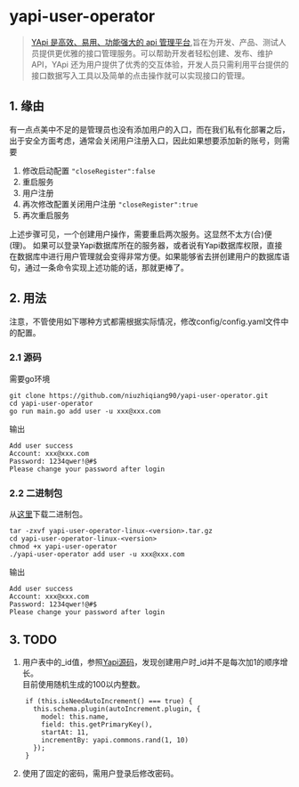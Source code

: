 # yapi-user-operator

> [YApi 是高效、易用、功能强大的 api 管理平台](https://github.com/YMFE/yapi),旨在为开发、产品、测试人员提供更优雅的接口管理服务。可以帮助开发者轻松创建、发布、维护 API，YApi 还为用户提供了优秀的交互体验，开发人员只需利用平台提供的接口数据写入工具以及简单的点击操作就可以实现接口的管理。

## 1. 缘由
有一点点美中不足的是管理员也没有添加用户的入口，而在我们私有化部署之后，出于安全方面考虑，通常会关闭用户注册入口，因此如果想要添加新的账号，则需要
1. 修改启动配置 `"closeRegister":false`
2. 重启服务
3. 用户注册
4. 再次修改配置关闭用户注册 `"closeRegister":true`
6. 再次重启服务

上述步骤可见，一个创建用户操作，需要重启两次服务。这显然不太方(合)便(理)。
如果可以登录Yapi数据库所在的服务器，或者说有Yapi数据库权限，直接在数据库中进行用户管理就会变得非常方便。如果能够省去拼创建用户的数据库语句，通过一条命令实现上述功能的话，那就更棒了。


## 2. 用法
注意，不管使用如下哪种方式都需根据实际情况，修改config/config.yaml文件中的配置。

### 2.1 源码
需要go环境
```
git clone https://github.com/niuzhiqiang90/yapi-user-operator.git
cd yapi-user-operator
go run main.go add user -u xxx@xxx.com
```
输出
```
Add user success
Account: xxx@xxx.com
Password: 1234qwer!@#$
Please change your password after login
```

### 2.2 二进制包
从[这里](https://github.com/niuzhiqiang90/yapi-user-operator/releases)下载二进制包。
```
tar -zxvf yapi-user-operator-linux-<version>.tar.gz
cd yapi-user-operator-linux-<version>
chmod +x yapi-user-operator
./yapi-user-operator add user -u xxx@xxx.com
```
输出
```
Add user success
Account: xxx@xxx.com
Password: 1234qwer!@#$
Please change your password after login
```

## 3. TODO
1. 用户表中的_id值，参照[Yapi源码](https://github.com/YMFE/yapi/blob/master/server/models/base.js)，发现创建用户时_id并不是每次加1的顺序增长。  
目前使用随机生成的100以内整数。
```
    if (this.isNeedAutoIncrement() === true) {
      this.schema.plugin(autoIncrement.plugin, {
        model: this.name,
        field: this.getPrimaryKey(),
        startAt: 11,
        incrementBy: yapi.commons.rand(1, 10)
      });
    }
```

2. 使用了固定的密码，需用户登录后修改密码。



